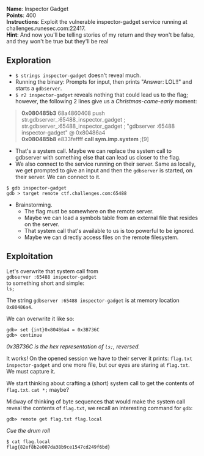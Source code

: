 **Name**: Inspector Gadget  
**Points**: 400  
**Instructions**: Exploit the vulnerable inspector-gadget service running at challenges.runesec.com:22417.  
**Hint**: And now you'll be telling stories of my return and they won't be false, and they won't be true but they'll be real  

## Exploration
- `$ strings inspector-gadget` doesn't reveal much.
- Running the binary: Prompts for input, then prints "Answer: LOL!!" and starts a `gdbserver`.
- `$ r2 inspector-gadget` reveals nothing that could lead us to the flag; however, the following 2 lines give us a *Christmas-came-early* moment:
> **0x080485b3**      68a4860408     push str.gdbserver_:65488_inspector_gadget ; str.gdbserver_:65488_inspector_gadget ; "gdbserver :65488 inspector-gadget" @ 0x80486a4  
> **0x080485b8**      e833feffff     **call sym.imp.system**         ;[9]  

- That's a system call. Maybe we can replace the system call to gdbserver with something else that can lead us closer to the flag.  
- We also connect to the service running on their server. Same as locally, we get prompted to give an input and then the `gdbserver` is started, on their server. We can connect to it.
```
$ gdb inspector-gadget
gdb > target remote ctf.challenges.com:65488
``` 
- Brainstorming. 
  - The flag must be somewhere on the remote server.
  - Maybe we can load a symbols table from an external file that resides on the server.
  - That system call that's available to us is too powerful to be ignored.
  - Maybe we can directly access files on the remote filesystem.

## Exploitation
Let's overwrite that system call from  
`gdbserver :65488 inspector-gadget`  
to something short and simple:  
`ls;`

The string `gdbserver :65488 inspector-gadget` is at memory location `0x80486a4`.

We can overwrite it like so:
```
gdb> set {int}0x80486a4 = 0x3B736C
gdb> continue
```  
*0x3B736C is the hex representation of `ls;`, reversed.*  

It works! On the opened session we have to their server it prints:
`flag.txt inspector-gadget` and one more file, but our eyes are staring at `flag.txt`. We must capture it.  

We start thinking about crafting a (short) system call to get the contents of `flag.txt`. `cat *;` maybe?  

Midway of thinking of byte sequences that would make the system call reveal the contents of `flag.txt`, we recall an interesting command for `gdb`:

```
gdb> remote get flag.txt flag.local
```

*Cue the drum roll*   

```
$ cat flag.local
flag{82ef8b2e007da38b9ce1547cd249f6bd}
```
